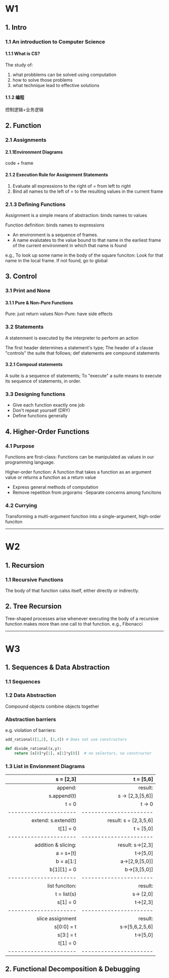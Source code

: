 # W1
## 1. Intro
### 1.1 An introduction to Computer Science
#### 1.1.1 What is CS?
The study of: 
1. what probblems can be solved using computation 
2. how to solve those problems 
3. what technique lead to effective solutions

#### 1.1.2 编程
控制逻辑+业务逻辑

## 2. Function
### 2.1 Assignments
#### 2.1.1Environment Diagrams

code + frame

#### 2.1.2 Execution Rule for Assignment Statements

1. Evaluate all expressions to the right of = from left to right 
2. Bind all names to the left of = to the resulting values in the current frame

### 2.1.3 Defining Functions

Assignment is a simple means of abstraction: binds names to values

Function definition: binds names to expressions 

- An environment is a sequence of frames.
- A name evalutates to the value bound to that name in the earliest frame of the current environment in which that name is found

e.g., To look up some name in the body of the square funciton: 
Look for that name in the local frame. If not found, go to global

## 3. Control
### 3.1 Print and None

#### 3.1.1 Pure & Non-Pure Functions

Pure: just return values
Non-Pure: have side effects

### 3.2 Statements

A statenment is executed by the interpreter to perform an action 

The first header determines a statement's type; The header of a clause "controls" the suite that follows; def statements are compound statements

#### 3.2.1 Compoud statements

A suite is a sequence of statements; To "execute" a suite means to execute its sequence of statements, in order. 

### 3.3 Designing functions

- Give each function exactly one job
- Don't repeat yourself (DRY)
- Define functions generally

## 4. Higher-Order Functions

### 4.1 Purpose
Functions are first-class: Functions can be manipulated as values in our programming language. 

Higher-order function: A function that takes a function as an argument value or returns a function as a return value

- Express general methods of computation
- Remove repetition from prgorams
-Separate concerns among funcitons

### 4.2 Currying
Transforming a multi-argument function into a single-argument, high-order funciton 


---

# W2
## 1. Recursion
### 1.1 Recursive Functions
The body of that function calss itself, either directly or indirectly.

## 2. Tree Recursion
Tree-shaped processes arise whenever executing the body of a recursive function makes more than one call to that function. e.g., Fibonacci

---

# W3

## 1. Sequences & Data Abstraction

### 1.1 Sequences

### 1.2 Data Abstraction
Compound objects combine objects together

### Abstraction barriers

e.g. violation of barriers:
```python
add_rational([1,2], [1,4]) # Does not use constructors

def divide_rational(x,y):
    return [x[0]*y[1], x[1]*y[0]]  # no selectors, no constructor
```

### 1.3 List in Envionment Diagrams

| s = [2,3] | t = [5,6] |
| ----:| ----: |
| append: |  result:  |
| s.append(t)   |  s ->  [2,3,[5,6]] |
|        t = 0          |     t -> 0 |
| --------------------- | ---------------------- |
| extend: s.extend(t)   |   result: s = [2,3,5,6] |
|      t[1] = 0         |    t = [5,0]  |
| --------------------- | ---------------------- |
| addition & slicing:   |  result: s->[2,3] |
| a = s+[t] | t->[5,0] |
| b = a[1:] | a->[2,9,[5,0]] |
| b[1][1] = 0 | b->[3,[5,0]] |
| --------------------- | ---------------------- |
| list funciton: | result: |
| t = list(s) | s-> [2,0] |
| s[1] = 0 | t->[2,3] |
| --------------------- | ---------------------- |
| slice assignment | result: |
| s[0:0] = t | s->[5,6,2,5,6] | 
| s[3:] = t | t->[5,0] |
| t[1] = 0 |           |
| --------------------- | ---------------------- |

## 2. Functional Decomposition & Debugging